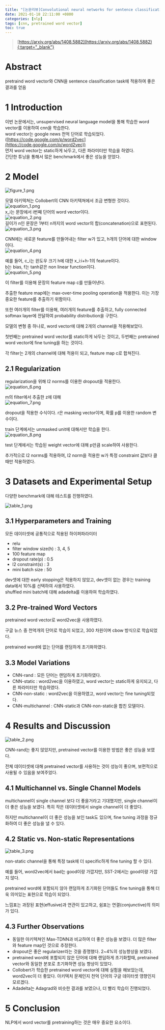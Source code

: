 ```yaml
---
title: "[논문리뷰]Convolutional neural networks for sentence classification"
date: 2021-01-18 22:11:00 +0800
categories: [nlp]
tags: [cnn, pretrained word vector]
toc: true
---
```


> [https://arxiv.org/abs/1408.5882](https://arxiv.org/abs/1408.5882){:target="_blank"}

# Abstract
pretraind word vector와 CNN을 sentence classification task에 적용하여 좋은 결과를 얻음

# 1 Introduction
이번 논문에서는, unsupervised neural language model을 통해 학습한 word vector를 이용하여 cnn을 학습한다.  
word vector는 google news 천억 단어로 학습되었다. ([https://code.google.com/p/word2vec](https://code.google.com/p/word2vec))  
먼저 word vector는 static하게 놔두고, 다른 파라미터만 학습을 하였다.  
간단한 튜닝을 통해서 많은 benchmark에서 좋은 성능을 얻었다.  

# 2 Model
![figure_1.png](/assets/img/user/paper/Convolutional_neural_networks_for_sentence_classification/figure_1.png)

모델 아키텍쳐는 Collobert의 CNN 아키텍쳐에서 조금 변형한 것이다.  
![equation_1.png](/assets/img/user/paper/Convolutional_neural_networks_for_sentence_classification/equation_1.png)  
x_i는 문장에서 i번째 단어의 word vector이다.  
![equation_2.png](/assets/img/user/paper/Convolutional_neural_networks_for_sentence_classification/equation_2.png)  
길이가 n인 문장은 1부터 n까지의 word vector의 합(concatenation)으로 표현된다.  
![equation_3.png](/assets/img/user/paper/Convolutional_neural_networks_for_sentence_classification/equation_3.png)  

CNN에는 새로운 feature를 만들어내는 filter w가 있고, h개의 단어에 대한 window이다.  
![equation_4.png](/assets/img/user/paper/Convolutional_neural_networks_for_sentence_classification/equation_4.png)  

예를 들어, c_i는 윈도우 크기 h에 대한 x_i:i+h-1의 feature이다.  
b는 bias, f는 tanh같은 non linear function이다.  
![equation_5.png](/assets/img/user/paper/Convolutional_neural_networks_for_sentence_classification/equation_5.png)  

이 filter를 이용해 문장의 feature map c를 만들어낸다.  

추출한 feature map에는 max-over-time pooling operation을 적용한다. 이는 가장 중요한 feature를 추출하기 위함이다.  

또한 여러개의 filter를 이용해, 여러개의 feature를 추출하고, fully connected softmax layer에 전달하여 probability distribution을 구한다.  

모델의 변형 중 하나로, word vector에 대해 2개의 channel을 적용해보았다.  

첫번째는 pretrained word vector를 static하게 놔두는 것이고, 두번째는 pretrained word vector에 fine tuning을 하는 것이다.  

각 filter는 2개의 channel에 대해 적용이 되고, feature map c로 합쳐진다.  

## 2.1 Regularization

regularization을 위해 l2 norms를 이용한 dropout을 적용한다.  
![equation_6.png](/assets/img/user/paper/Convolutional_neural_networks_for_sentence_classification/equation_6.png)  

m의 filter에서 추출한 z에 대해  
![equation_7.png](/assets/img/user/paper/Convolutional_neural_networks_for_sentence_classification/equation_7.png)  

dropout을 적용한 수식이다. r은 masking vector이며, 확률 p를 이용한 random 변수이다.  

train 단계에서는 unmasked unit에 대해서만 학습을 한다.  
![equation_8.png](/assets/img/user/paper/Convolutional_neural_networks_for_sentence_classification/equation_8.png)  

test 단계에서는 학습된 weight vector에 대해 p만큼 scale하여 사용한다.  

추가적으로 l2 norms를 적용하여, l2 norm을 적용한 w가 특정 constraint 값보다 클때만 적용하였다.   

# 3 Datasets and Experimental Setup

다양한 benchmark에 대해 테스트를 진행하였다.  

![table_1.png](/assets/img/user/paper/Convolutional_neural_networks_for_sentence_classification/table_1.png)  

## 3.1 Hyperparameters and Training

모든 데이터셋에 공통적으로 적용된 하이퍼파라미터  

- relu
- filter window size(h) : 3, 4, 5
- 100 feature map
- dropout rate(p) : 0.5
- l2 constraint(s) : 3
- mini batch size : 50

dev셋에 대한 early stopping은 적용하지 않았고, dev셋이 없는 경우는 training data에서 10%를 선택하여 사용하였다.  
shuffled mini batch에 대해 adadelta를 이용하여 학습하였다.

## 3.2 Pre-trained Word Vectors

pretrained word vector로 word2vec을 사용하였다.  

구글 뉴스 중 천억개의 단어로 학습이 되었고, 300 차원이며 cbow 방식으로 학습되었다.  

pretrained word에 없는 단어를 랜덤하게 초기화하였다.  

## 3.3 Model Variations

- CNN-rand : 모든 단어는 랜덤하게 초기화하였다.
- CNN-static : word2vec을 이용하였고, word vector는 static하게 유지되고, 다른 파라미터만 학습하였다.
- CNN-non-static : word2vec을 이용하였고, word vector는 fine tuning되었다.
- CNN-multichannel : CNN-static과 CNN-non-static을 합친 모델이다.

# 4 Results and Discussion

![table_2.png](/assets/img/user/paper/Convolutional_neural_networks_for_sentence_classification/table_2.png)

CNN-rand는 좋지 않았지만, pretrained vector를 이용한 방법은 좋은 성능을 보였다.  

전체 데이터셋에 대해 pretrained vector를 사용하는 것이 성능이 좋으며, 보편적으로 사용될 수 있음을 보여주었다.

## 4.1 Multichannel vs. Single Channel Models

multichannel이 single channel 보다 더 좋을거라고 기대했지만, single channel이 더 좋은 성능을 보였다. 특히 작은 데이터셋에서 single channel이 더 좋았다.

하지만 multichannel이 더 좋은 성능을 보인 task도 있으며, fine tuning 과정을 정규화하여 더 좋은 성능을 낼 수 있다.

## 4.2 Static vs. Non-static Representations

![table_3.png](/assets/img/user/paper/Convolutional_neural_networks_for_sentence_classification/table_3.png)

non-static channel을 통해 특정 task에 더 specific하게 fine tuning 할 수 있다.

예를 들어, word2vec에서 bad는 good이랑 가깝지만, SST-2에서는 good이랑 가깝지 않다.

pretrained word에 포함되지 않아 랜덤하게 초기화된 단어들도 fine tuning을 통해 더욱 의미있는 표현으로 학습이 되었다.

느낌표는 과장된 표현(effusive)과 연관이 있고하고, 쉼표는 연결(conjunctive)의 의미가 있다.

## 4.3 Further Observations

- 동일한 아키텍쳐인 Max-TDNN과 비교하여 더 좋은 성능을 보였다. 더 많은 filter와 feature map인 것으로 추정한다.
- dropout은 좋은 regularizer라는 것을 증명했다. 2~4%의 성능향상을 보였다.
- pretrained word에 포함되지 않은 단어에 대해 랜덤하게 초기화할때, pretrained vector와 동일한 분포로 초기화하면 성능 향상이 있었다.
- Collobert가 학습한 pretrained word vector에 대해 실험을 해보았는데, word2vec이 더 좋았다. 아키텍처 문제인지 천억 단어의 구글 데이터셋 영향인지 모르겠다.
- Adadelta는 Adagrad와 비슷한 결과를 보였으나, 더 빨리 학습이 진행되었다.

# 5 Conclusion

NLP에서 word vector를 pretraining하는 것은 매우 중요한 요소이다.